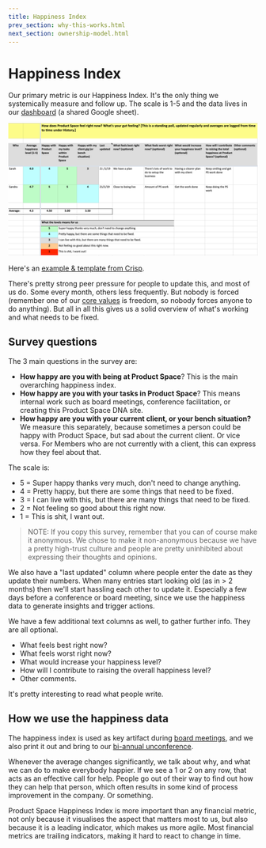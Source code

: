 ```yaml
---
title: Happiness Index
prev_section: why-this-works.html
next_section: ownership-model.html
---
```


Happiness Index
===============

Our primary metric is our Happiness Index. It's the only thing we systemically measure and follow up. The scale is 1-5 and the data lives in our [dashboard](dashboard.html) (a shared Google sheet).

![Happiness History](../assets/HappinessIndex.png "Happiness History")

Here's an [example & template from Crisp](https://docs.google.com/a/crisp.se/spreadsheet/ccc?key=0ApEy2bnWDb5fdG1QZzZSeUhFQWJEc2pEdkVDOHkySEE).

There's pretty strong peer pressure for people to update this, and most of us do. Some every month, others less frequently. But nobody is forced (remember one of our [core values](what-is-productspace.html) is freedom, so nobody forces anyone to do anything). But all in all this gives us a solid overview of what's working and what needs to be fixed.

Survey questions
----------------

The 3 main questions in the survey are:

-   **How happy are you with being at Product Space**? This is the main overarching happiness index.
-   **How happy are you with your tasks in Product Space**? This means internal work such as board meetings, conference facilitation, or creating this Product Space DNA site. 
-   **How happy are you with your current client, or your bench situation?** We measure this separately, because sometimes a person could be happy with Product Space, but sad about the current client. Or vice versa. For Members who are not currently with a client, this can express how they feel about that.

The scale is:

-   5 = Super happy thanks very much, don't need to change anything.
-   4 = Pretty happy, but there are some things that need to be fixed.
-   3 = I can live with this, but there are many things that need to be fixed.
-   2 = Not feeling so good about this right now.
-   1 = This is shit, I want out.

> NOTE: If you copy this survey, remember that you can of course make it anonymous. We chose to make it non-anonymous because we have a pretty high-trust culture and people are pretty uninhibited about expressing their thoughts and opinions.

We also have a "last updated" column where people enter the date as they update their numbers. When many entries start looking old (as in &gt; 2 months) then we'll start hassling each other to update it. Especially a few days before a conference or board meeting, since we use the happiness data to generate insights and trigger actions.

We have a few additional text columns as well, to gather further info. They are all optional.

-   What feels best right now?
-   What feels worst right now?
-   What would increase your happiness level?
-   How will I contribute to raising the overall happiness level?
-   Other comments.

It's pretty interesting to read what people write.

How we use the happiness data
-----------------------------

The happiness index is used as key artifact during [board meetings](board-of-directors.html), and we also print it out and bring to our [bi-annual unconference](unconference.html).

Whenever the average changes significantly, we talk about why, and what we can do to make everybody happier. If we see a 1 or 2 on any row, that acts as an effective call for help. People go out of their way to find out how they can help that person, which often results in some kind of process improvement in the company. Or something. 

Product Space Happiness Index is more important than any financial metric, not only because it visualises the aspect that matters most to us, but also because it is a leading indicator, which makes us more agile. Most financial metrics are trailing indicators, making it hard to react to change in time.
